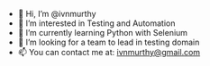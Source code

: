 - 👋 Hi, I’m @ivnmurthy
- 👀 I’m interested in Testing and Automation
- 🌱 I’m currently learning Python with Selenium
- 💞️ I’m looking for a team to lead in testing domain
- 📫 You can contact me at: ivnmurthy@gmail.com

<!---
ivnmurthy/ivnmurthy is a ✨ special ✨ repository because its `README.md` (this file) appears on your GitHub profile.
You can click the Preview link to take a look at your changes.
--->
